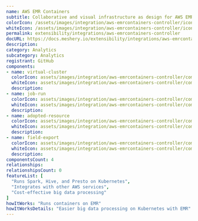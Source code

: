 ```yaml
---
name: AWS EMR Containers
subtitle: Collaborative and visual infrastructure as design for AWS EMR Containers
colorIcon: /assets/images/integration/aws-emrcontainers-controller/icons/color/aws-emrcontainers-controller-color.svg
whiteIcon: /assets/images/integration/aws-emrcontainers-controller/icons/white/aws-emrcontainers-controller-white.svg
permalink: extensibility/integrations/aws-emrcontainers-controller
docURL: https://docs.meshery.io/extensibility/integrations/aws-emrcontainers-controller
description: 
category: Analytics
subcategory: Analytics
registrant: GitHub
components: 
- name: virtual-cluster
  colorIcon: assets/images/integration/aws-emrcontainers-controller/components/virtual-cluster/icons/color/virtual-cluster-color.svg
  whiteIcon: assets/images/integration/aws-emrcontainers-controller/components/virtual-cluster/icons/white/virtual-cluster-white.svg
  description: 
- name: job-run
  colorIcon: assets/images/integration/aws-emrcontainers-controller/components/job-run/icons/color/job-run-color.svg
  whiteIcon: assets/images/integration/aws-emrcontainers-controller/components/job-run/icons/white/job-run-white.svg
  description: 
- name: adopted-resource
  colorIcon: assets/images/integration/aws-emrcontainers-controller/components/adopted-resource/icons/color/adopted-resource-color.svg
  whiteIcon: assets/images/integration/aws-emrcontainers-controller/components/adopted-resource/icons/white/adopted-resource-white.svg
  description: 
- name: field-export
  colorIcon: assets/images/integration/aws-emrcontainers-controller/components/field-export/icons/color/field-export-color.svg
  whiteIcon: assets/images/integration/aws-emrcontainers-controller/components/field-export/icons/white/field-export-white.svg
  description: 
componentsCount: 4
relationships: 
relationshipsCount: 0
featureList: [
  "Runs Spark, Hive, and Presto on Kubernetes",
  "Integrates with other AWS services",
  "Cost-effective big data processing"
]
howItWorks: "Runs containers on EMR"
howItWorksDetails: "Easier big data processing on Kubernetes with EMR"
---
```

